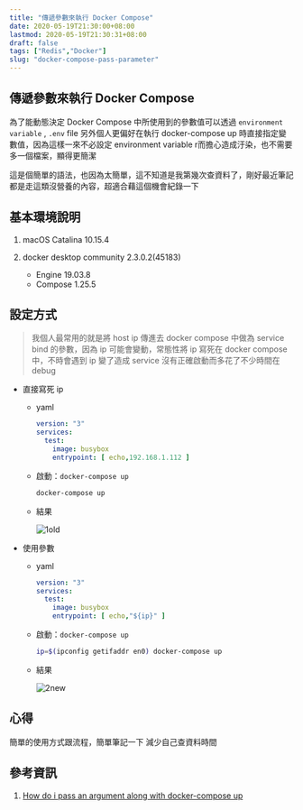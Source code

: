 ```yaml
---
title: "傳遞參數來執行 Docker Compose"
date: 2020-05-19T21:30:00+08:00
lastmod: 2020-05-19T21:30:31+08:00
draft: false
tags: ["Redis","Docker"]
slug: "docker-compose-pass-parameter"
---
```


## 傳遞參數來執行 Docker Compose

為了能動態決定 Docker Compose 中所使用到的參數值可以透過 `environment variable` , `.env` file 另外個人更偏好在執行 docker-compose up 時直接指定變數值，因為這樣一來不必設定 environment variable r而擔心造成汙染，也不需要多一個檔案，顯得更簡潔

這是個簡單的語法，也因為太簡單，這不知道是我第幾次查資料了，剛好最近筆記都是走這類沒營養的內容，超適合藉這個機會紀錄一下

## 基本環境說明

1. macOS Catalina 10.15.4
2. docker desktop community 2.3.0.2(45183)

    - Engine 19.03.8
    - Compose 1.25.5

## 設定方式

> 我個人最常用的就是將 host ip 傳進去 docker compose 中做為 service bind 的參數，因為 ip 可能會變動，常態性將 ip 寫死在 docker compose 中，不時會遇到 ip 變了造成 service 沒有正確啟動而多花了不少時間在 debug

* 直接寫死 ip

    - yaml

        ```yaml
        version: "3"
        services:
          test:
            image: busybox
            entrypoint: [ echo,192.168.1.112 ]
        ```
    
    - 啟動：`docker-compose up`

        ```bash
        docker-compose up
        ```

    - 結果

        ![1old](https://user-images.githubusercontent.com/3851540/82342682-80492980-9a24-11ea-8bc1-7c99f30484b5.jpg)

* 使用參數

    - yaml

        ```yaml
        version: "3"
        services:
          test:
            image: busybox
            entrypoint: [ echo,"${ip}" ]
        ```
    
    - 啟動：`docker-compose up`

        ```bash
        ip=$(ipconfig getifaddr en0) docker-compose up
        ```

    - 結果

        ![2new](https://user-images.githubusercontent.com/3851540/82342690-817a5680-9a24-11ea-8af1-f8a36909f325.jpg)

## 心得

簡單的使用方式跟流程，簡單筆記一下  減少自己查資料時間

## 參考資訊

1. [How do i pass an argument along with docker-compose up](https://stackoverflow.com/questions/35093256/how-do-i-pass-an-argument-along-with-docker-compose-up)
